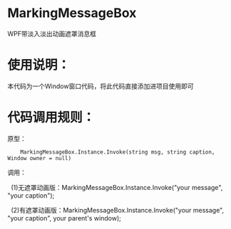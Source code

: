 # MarkingMessageBox
WPF带淡入淡出动画遮罩消息框

# 使用说明：
本代码为一个Window窗口代码，将此代码直接添加进项目使用即可

# 代码调用规则：
原型：

        MarkingMessageBox.Instance.Invoke(string msg, string caption, Window owner = null)
    
调用：

        (1)无遮罩动画版：MarkingMessageBox.Instance.Invoke("your message", "your caption"); 
    
        (2)有遮罩动画版：MarkingMessageBox.Instance.Invoke("your message", "your caption", your parent's window);
